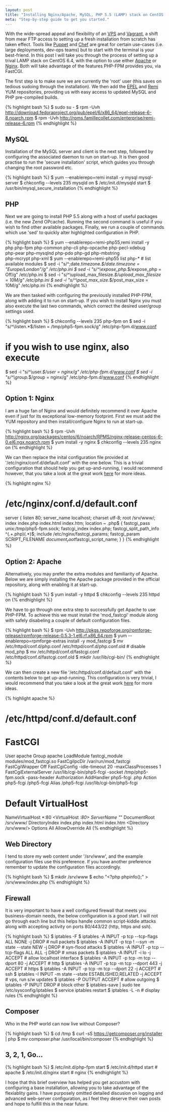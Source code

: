 ```yaml
---
layout: post
title: "Installing Nginx/Apache, MySQL, PHP 5.5 (LAMP) stack on CentOS 6.4"
meta: "Step-by-step guide to get you started."
---
```


With the wide-spread appeal and flexibility of an [VPS](http://en.wikipedia.org/wiki/Virtual_private_server) and [Vagrant](http://www.vagrantup.com/), a shift from mear FTP access to setting up a fresh installation from scratch has taken effect.
Tools like [Puppet](http://puppetlabs.com/) and [Chef](http://www.opscode.com/chef/) are great for certain use-cases (i.e. large deployments, dev-ops teams) but to start with the terminal is your best-friend.
In this post I will take you through the process of setting up a trival LAMP stack on CentOS 6.4, with the option to use either [Apache](http://httpd.apache.org/) or [Nginx](http://nginx.com/).
Both will take advantage of the features PHP-FPM provides you, via FastCGI.
<!--more-->

The first step is to make sure we are currently the 'root' user (this saves on tedious sudoing through the installation).
We then add the [EPEL](http://fedoraproject.org/wiki/EPEL) and [Remi](http://rpms.famillecollet.com/) YUM repositories, providing us with easy access to updated MySQL and PHP pre-compiled builds.

{% highlight bash %}
$ sudo su -
$ rpm -Uvh http://download.fedoraproject.org/pub/epel/6/x86_64/epel-release-6-8.noarch.rpm
$ rpm -Uvh http://rpms.famillecollet.com/enterprise/remi-release-6.rpm
{% endhighlight %}

## MySQL

Installation of the MySQL server and client is the next step, followed by configuring the associated daemon to run on start-up.
It is then good practise to run the 'secure installation' script, which guides you through changing the root password etc.

{% highlight bash %}
$ yum --enablerepo=remi install -y mysql mysql-server
$ chkconfig --levels 235 mysqld on
$ /etc/init.d/mysqld start
$ /usr/bin/mysql_secure_installation
{% endhighlight %}

## PHP

Next we are going to install PHP 5.5 along with a host of useful packages (i.e. the new Zend OPcache).
Running the second command is useful if you wish to find other available packages.
Finally, we run a couple of commands which use 'sed' to quickly alter highlighted configuration in PHP.

{% highlight bash %}
$ yum --enablerepo=remi-php55,remi install -y \
    php php-fpm php-common php-cli php-opcache php-pecl-xdebug \
    php-pear php-mysqlnd php-pdo php-gd php-mbstring \
    php-mcrypt php-xml
$ yum --enablerepo=remi-php55 list php-* # list available modules
$ sed -i "s/^\;date\.timezone.*$/date\.timezone = \"Europe\/London\"/g" /etc/php.ini
$ sed -i "s/^\expose_php.*$/expose_php = Off/g" /etc/php.ini
$ sed -i "s/^\upload_max_filesize.*$/upload_max_filesize = 10M/g" /etc/php.ini
$ sed -i "s/^\post_max_size.*$/post_max_size = 10M/g" /etc/php.ini
{% endhighlight %}

We are then tasked with configuring the previously installed PHP-FPM, along with adding it to run on start-up.
If you wish to install Nginx you must also execute the last two commands, which correct the desired user/group settings used.

{% highlight bash %}
$ chkconfig --levels 235 php-fpm on
$ sed -i "s/^\listen.*$/listen = \/tmp\/php5-fpm.sock/g" /etc/php-fpm.d/www.conf
# if you wish to use nginx, also execute
$ sed -i "s/^\user.*$/user = nginx/g" /etc/php-fpm.d/www.conf
$ sed -i "s/^\group.*$/group = nginx/g" /etc/php-fpm.d/www.conf
{% endhighlight %}

## Option 1: Nginx

I am a huge fan of Nginx and would definitely recommend it over Apache even if just for its exceptional low-memory footprint.
First we must add the YUM repository and then install/configure Nginx to run at start-up.

{% highlight bash %}
$ rpm -Uvh http://nginx.org/packages/centos/6/noarch/RPMS/nginx-release-centos-6-0.el6.ngx.noarch.rpm
$ yum install -y nginx
$ chkconfig --levels 235 nginx on
{% endhighlight %}

We can then replace the inital configuration file provided at '/etc/nginx/conf.d/default.conf' with the one below.
This is a trivial configuration that should help you get up-and-running, I would recommend however, that you take a look at the great work [here](http://github.com/h5bp/server-configs-nginx) for more ideas.

{% highlight nginx %}
# /etc/nginx/conf.d/default.conf

server {
    listen 80;
    server_name localhost;
    charset utf-8;
    root /srv/www/;
    index index.php index.html index.htm;
    location ~ \.php$ {
        fastcgi_pass            unix:/tmp/php5-fpm.sock;
        fastcgi_index           index.php;
        fastcgi_split_path_info ^(.+\.php)(.*)$;
        include                 /etc/nginx/fastcgi_params;
        fastcgi_param           SCRIPT_FILENAME $document_root$fastcgi_script_name;
    }
}
{% endhighlight %}

## Option 2: Apache

Alternatively, you may prefer the extra modules and familiarity of Apache.
Below we are simply installing the Apache package provided in the official repository, along with enabling it at start-up.

{% highlight bash %}
$ yum install -y httpd
$ chkconfig --levels 235 httpd on
{% endhighlight %}

We have to go through one extra step to successfully get Apache to use PHP-FPM.
To achieve this we must install the 'mod_fastcgi' module along with safely disabeling a couple of default configuration files.

{% highlight bash %}
$ rpm -Uvh http://pkgs.repoforge.org/rpmforge-release/rpmforge-release-0.5.3-1.el6.rf.x86_64.rpm
$ yum --enablerepo=rpmforge-extras install -y mod_fastcgi
$ mv /etc/httpd/conf.d/php.conf /etc/httpd/conf.d/php.conf.old # disable mod_php
$ mv /etc/httpd/conf.d/fastcgi.conf /etc/httpd/conf.d/fastcgi.conf.old
$ mkdir /usr/lib/cgi-bin/
{% endhighlight %}

We can then create a new file '/etc/httpd/conf.d/default.conf' with the contents below to get up-and-running.
This configuration is very trivial, I would recommend that you take a look at the great work [here](http://github.com/h5bp/server-configs-apache) for more ideas.

{% highlight apache %}
# /etc/httpd/conf.d/default.conf

# FastCGI
User apache
Group apache
LoadModule fastcgi_module modules/mod_fastcgi.so
FastCgiIpcDir /var/run/mod_fastcgi
FastCgiWrapper Off
FastCgiConfig -idle-timeout 20 -maxClassProcesses 1
FastCgiExternalServer /usr/lib/cgi-bin/php5-fcgi -socket /tmp/php5-fpm.sock -pass-header Authorization
AddHandler php5-fcgi .php
Action php5-fcgi /php5-fcgi
Alias /php5-fcgi /usr/lib/cgi-bin/php5-fcgi

# Default VirtualHost
NameVirtualHost *:80
<VirtualHost *:80>
    ServerName "*"
    DocumentRoot /srv/www/
    DirectoryIndex index.php index.html index.htm
    <Directory /srv/www/>
        Options All
        AllowOverride All
    </Directory>
</VirtualHost>
{% endhighlight %}

## Web Directory

I tend to store my web content under '/srv/www', and the example configuration files use this preference.
If you have another preference remember to update the configuration files accordingly.

{% highlight bash %}
$ mkdir /srv/www
$ echo "<?php phpinfo();" > /srv/www/index.php
{% endhighlight %}

## Firewall

It is very important to have a well configured firewall that meets you business-domain needs, the below configuration is a good start.
I will not go through each line but this helps handle common script-kiddie attacks along with accepting activity on ports 80/443/22 (http, https and ssh).

{% highlight bash %}
$ iptables -F
$ iptables -A INPUT -p tcp --tcp-flags ALL NONE -j DROP # null packets
$ iptables -A INPUT -p tcp ! --syn -m state --state NEW -j DROP # syn-flood attacks
$ iptables -A INPUT -p tcp --tcp-flags ALL ALL -j DROP # xmas packets
$ iptables -A INPUT -i lo -j ACCEPT # allow localhost interface
$ iptables -A INPUT -p tcp -m tcp --dport 80 -j ACCEPT  # http
$ iptables -A INPUT -p tcp -m tcp --dport 443 -j ACCEPT # https
$ iptables -A INPUT -p tcp -m tcp --dport 22 -j ACCEPT # ssh
$ iptables -I INPUT -m state --state ESTABLISHED,RELATED -j ACCEPT # vps, run s/w updates
$ iptables -P OUTPUT ACCEPT # allow outgoing
$ iptables -P INPUT DROP # block other
$ iptables-save | sudo tee /etc/sysconfig/iptables
$ service iptables restart
$ iptables -L -n # display rules
{% endhighlight %}

## Composer

Who in the PHP world can now live without Composer?

{% highlight bash %}
$ cd /tmp
$ curl -sS https://getcomposer.org/installer | php
$ mv composer.phar /usr/local/bin/composer
{% endhighlight %}

## 3, 2, 1, Go...

{% highlight bash %}
$ /etc/init.d/php-fpm start
$ /etc/init.d/httpd start # apache
$ /etc/init.d/nginx start # nginx
{% endhighlight %}

I hope that this brief overview has helped you get accustom with configuring a base installation, allowing you to take advantage of the flexiablity gains.
I have purposely omitted detailed discusion on logging and advanced web-server configuration, as I feel they deserve their own posts and hope to fulfill this in the near future.